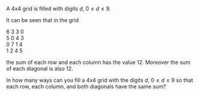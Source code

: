 A $4\textrm{x}4$ grid is filled with digits $d$, $0 \le d \le 9$.

It can be seen that in the grid

$6$ $3$ $3$ $0$<br>
$5$ $0$ $4$ $3$<br>
$0$ $7$ $1$ $4$<br>
$1$ $2$ $4$ $5$<br>

the sum of each row and each column has the value $12$. Moreover the sum of each diagonal is also $12$.

In how many ways can you fill a $4\textrm{x}4$ grid with the digits $d$, $0 \le d \le 9$ so that each row, each column, and both diagonals have the same sum?
